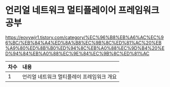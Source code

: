 # 언리얼 네트워크 멀티플레이어 프레임워크 공부

https://eovywjr1.tistory.com/category/%EC%96%B8%EB%A6%AC%EC%96%BC/%EB%84%A4%ED%8A%B8%EC%9B%8C%ED%81%AC%20%EB%A9%80%ED%8B%B0%ED%94%8C%EB%A0%88%EC%9D%B4%20%ED%94%84%EB%A0%88%EC%9E%84%EC%9B%8C%ED%81%AC

| 차수 | 내용 |
|:-------------|:-------------|
| 1 | 언리얼 네트워크 멀티플레이 프레임워크 개요 |
